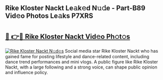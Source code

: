 ## Rike Kloster Nackt Le𝚊k𝚎d N𝚞𝚍e - Part-B89 Vid𝚎o Photos Le𝚊ks P7XRS

# <h2><a href="http://fb4x4p6.evod.top/?m=Rike+Kloster+Nackt">🔗 👉🔴 Rike Kloster Nackt Vid𝚎o Ph𝚘t𝚘s</a></h2>

[![Rike Kloster Nackt N𝚞d𝚎s](https://i.imgur.com/8V9OHl7.gif)](http://fb4x4p6.evod.top/?m=Rike+Kloster+Nackt)
Social media star Rike Kloster Nackt who has gained fame for posting lifestyle and dance-related content, including dance trend performances and mini vlogs. A public figure like Rike Kloster Nackt, with a large following and a strong voice, can shape public opinion and influence policy. 
